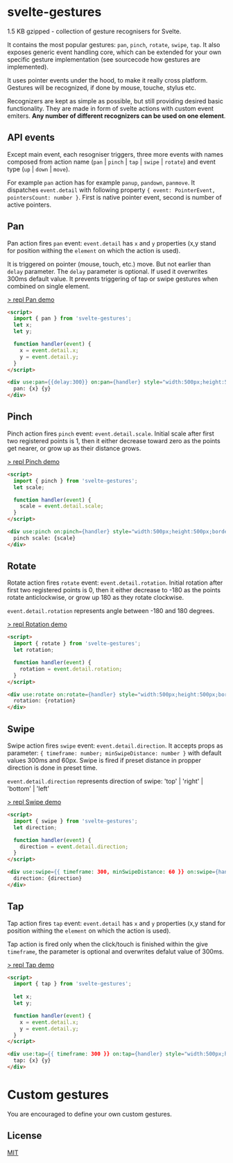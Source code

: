 # svelte-gestures

1.5 KB gzipped - collection of gesture recognisers for Svelte.

It contains the most popular gestures: `pan`, `pinch`, `rotate`, `swipe`, `tap`. It also exposes generic event handling core, which can be extended for your own specific gesture implementation (see sourcecode how gestures are implemented).

It uses pointer events under the hood, to make it really cross platform. Gestures will be recognized, if done by mouse, touche, stylus etc.

Recognizers are kept as simple as possible, but still providing desired basic functionality. They are made in form of svelte actions with custom event emiters. **Any number of different recognizers can be used on one element**.

## API events

Except main event, each resogniser triggers, three more events with names composed from action name (`pan` | `pinch` | `tap` | `swipe` | `rotate`) and event type (`up` | `down` | `move`). 

For example `pan` action has for example `panup`, `pandown`, `panmove`. It dispatches `event.detail` with following property `{ event: PointerEvent, pointersCount: number }`. First is native pointer event, second is number of active pointers.

## Pan

Pan action fires `pan` event: `event.detail` has `x` and `y` properties (x,y stand for position withing the `element` on which the action is used).

It is triggered on pointer (mouse, touch, etc.) move. But not earlier than `delay` parameter. The `delay` parameter is optional. If used it overwrites 300ms default value. It prevents triggering of tap or swipe gestures when combined on single element.

[> repl Pan demo](https://svelte.dev/repl/5e8586cb44e54244948f1cd34ee379b3?version=3.38.2)

```html
<script>
  import { pan } from 'svelte-gestures';
  let x;
  let y;

  function handler(event) {
    x = event.detail.x;
    y = event.detail.y;
  }
</script>

<div use:pan={{delay:300}} on:pan={handler} style="width:500px;height:500px;border:1px solid black;">
  pan: {x} {y}
</div>
```

## Pinch

Pinch action fires `pinch` event: `event.detail.scale`. Initial scale after first two registered points is 1, then it either decrease toward zero as the points get nearer, or grow up as their distance grows.

[> repl Pinch demo](https://svelte.dev/repl/6f6d34e2b4ab420ab4e192a5046c86b4?version=3.38.2)

```html
<script>
  import { pinch } from 'svelte-gestures';
  let scale;

  function handler(event) {
    scale = event.detail.scale;
  }
</script>

<div use:pinch on:pinch={handler} style="width:500px;height:500px;border:1px solid black;">
  pinch scale: {scale}
</div>
```


## Rotate

Rotate action fires `rotate` event: `event.detail.rotation`. Initial rotation after first two registered points is 0, then it either decrease to -180 as the points rotate anticlockwise, or grow up 180 as they rotate clockwise.

`event.detail.rotation` represents angle between -180 and 180 degrees.

[> repl Rotation demo](https://svelte.dev/repl/498077b73d384910825719cd27254f8c?version=3.38.2)

```html
<script>
  import { rotate } from 'svelte-gestures';
  let rotation;

  function handler(event) {
    rotation = event.detail.rotation;
  }
</script>

<div use:rotate on:rotate={handler} style="width:500px;height:500px;border:1px solid black;">
  rotation: {rotation}
</div>
```

## Swipe

Swipe action fires `swipe` event: `event.detail.direction`. It accepts props as parameter: `{ timeframe: number; minSwipeDistance: number }` with default values 300ms and 60px. Swipe is fired if preset distance in propper direction is done in preset time.

`event.detail.direction` represents direction of swipe: 'top' | 'right' | 'bottom' | 'left' 

[> repl Swipe demo](https://svelte.dev/repl/f696ca27e6374f2cab1691727409a31d?version=3.38.2)

```html
<script>
  import { swipe } from 'svelte-gestures';
  let direction;

  function handler(event) {
    direction = event.detail.direction;
  }
</script>

<div use:swipe={{ timeframe: 300, minSwipeDistance: 60 }} on:swipe={handler} style="width:500px;height:500px;border:1px solid black;">
  direction: {direction}
</div>
```

## Tap

Tap action fires `tap` event: `event.detail` has `x` and `y` properties (x,y stand for position withing the `element` on which the action is used).

Tap action is fired only when the click/touch is finished within the give `timeframe`, the parameter is optional and overwrites defalut value of 300ms.

[> repl Tap demo](https://svelte.dev/repl/98ec4843c217499b9dcdd3bf47a706f0?version=3.38.2)

```html
<script>
  import { tap } from 'svelte-gestures';
  
  let x;
  let y;

  function handler(event) {
    x = event.detail.x;
    y = event.detail.y;
  }
</script>

<div use:tap={{ timeframe: 300 }} on:tap={handler} style="width:500px;height:500px;border:1px solid black;">
  tap: {x} {y}
</div>
```

# Custom gestures

You are encouraged to define your own custom gestures. 

## License

[MIT](LICENSE)